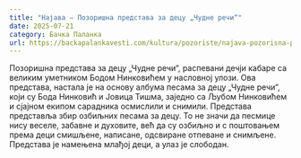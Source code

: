 ```yaml
---
title: "Најава – Позоришна представа за децу „Чудне речи“"
date: 2025-07-21
category: Бачка Паланка
url: https://backapalankavesti.com/kultura/pozoriste/najava-pozorisna-predstava-za-decu-cudne-reci/
---
```


Позоришна представа за децу „Чудне речи“, распевани дечји кабаре са великим уметником Бодом Нинковићем у насловној улози. Ова представа, настала је на основу албума песама за децу „Чудне речи“, који су Бода Нинковић и Јовица Тишма, заједно са Љубом Нинковићем и сјајном екипом сарадника осмислили и снимили. Представа представља збир озбиљних песама за децу. То не значи да песмице нису веселе, забавне и духовите, већ да су озбиљно и с поштовањем према деци смишљене, написане, одсвиране отпеване и снимљене. Представа је намењена млађој деци, а улаз је слободан.
